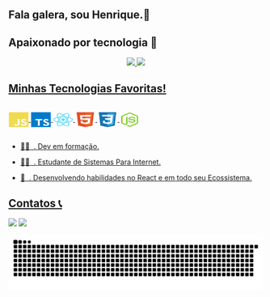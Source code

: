 

## Fala galera, sou Henrique.👋
## Apaixonado por tecnologia 🧠

<div align="center">
  <a href="https://github.com/HenriqueCeZ">
  <img height="180em" src="https://github-readme-stats.vercel.app/api?username=HenriqueCeZ&show_icons=true&theme=dark&include_all_commits=true&count_private=true"/>
  <img height="180em" src="https://github-readme-stats.vercel.app/api/top-langs/?username=HenriqueCeZ&layout=compact&langs_count=7&theme=dark"/>
</div>
  
## Minhas Tecnologias Favoritas!
<div style="display: inline_block"><br>
  <img align="center" alt="Henri-Js" height="30" width="40" src="https://raw.githubusercontent.com/devicons/devicon/master/icons/javascript/javascript-plain.svg">
  <img align="center" alt="Henri-Ts" height="30" width="40" src="https://raw.githubusercontent.com/devicons/devicon/master/icons/typescript/typescript-plain.svg">
  <img align="center" alt="Henri-React" height="30" width="40" src="https://raw.githubusercontent.com/devicons/devicon/master/icons/react/react-original.svg">
  <img align="center" alt="Henri-HTML" height="30" width="40" src="https://raw.githubusercontent.com/devicons/devicon/master/icons/html5/html5-original.svg">
  <img align="center" alt="Henri-CSS" height="30" width="40" src="https://raw.githubusercontent.com/devicons/devicon/master/icons/css3/css3-original.svg">
  <img src="https://raw.githubusercontent.com/devicons/devicon/master/icons/nodejs/nodejs-original.svg" align="center" alt="nodejs"  width="40" height="30"/>
  
</div>
  
  ##
  
  <div>
 
    
- 👨‍🎓 &nbsp;. Dev em formação.
- 👨‍💻 &nbsp;. Estudante de Sistemas Para Internet.
- 📖 &nbsp;. Desenvolvendo habilidades  no React e em todo seu Ecossistema.
  </div>
  
 
 
  

  
  
  ## Contatos 📞
  
  <a href = "mailto:henriquecezar.jp@gmail.com"><img src="https://img.shields.io/badge/-Gmail-%23333?style=for-the-badge&logo=gmail&logoColor=white" target="_blank"></a>
  <a href="https://www.linkedin.com/in/henrique-cezar-3256b51b6/" target="_blank"><img src="https://img.shields.io/badge/-LinkedIn-%230077B5?style=for-the-badge&logo=linkedin&logoColor=white" target="_blank"></a> 
 
  ![Snake animation](https://github.com/HenriqueCeZ/HenriqueCeZ/blob/output/github-contribution-grid-snake.svg)

